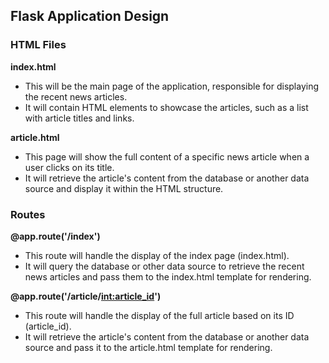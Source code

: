 ## Flask Application Design

### HTML Files

**index.html**
- This will be the main page of the application, responsible for displaying the recent news articles.
- It will contain HTML elements to showcase the articles, such as a list with article titles and links.

**article.html**
- This page will show the full content of a specific news article when a user clicks on its title.
- It will retrieve the article's content from the database or another data source and display it within the HTML structure.

### Routes

**@app.route('/index')**
- This route will handle the display of the index page (index.html).
- It will query the database or other data source to retrieve the recent news articles and pass them to the index.html template for rendering.

**@app.route('/article/<int:article_id>')**
- This route will handle the display of the full article based on its ID (article_id).
- It will retrieve the article's content from the database or another data source and pass it to the article.html template for rendering.